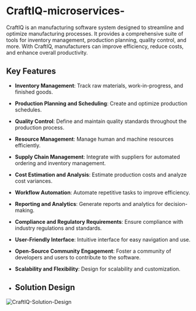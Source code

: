 # CraftIQ-microservices-
CraftIQ is an manufacturing software system designed to streamline and optimize manufacturing processes. It provides a comprehensive suite of tools for inventory management, production planning, quality control, and more. With CraftIQ, manufacturers can improve efficiency, reduce costs, and enhance overall productivity.

## Key Features

- **Inventory Management**: Track raw materials, work-in-progress, and finished goods.
- **Production Planning and Scheduling**: Create and optimize production schedules.
- **Quality Control**: Define and maintain quality standards throughout the production process.
- **Resource Management**: Manage human and machine resources efficiently.
- **Supply Chain Management**: Integrate with suppliers for automated ordering and inventory management.
- **Cost Estimation and Analysis**: Estimate production costs and analyze cost variances.
- **Workflow Automation**: Automate repetitive tasks to improve efficiency.
- **Reporting and Analytics**: Generate reports and analytics for decision-making.
- **Compliance and Regulatory Requirements**: Ensure compliance with industry regulations and standards.
- **User-Friendly Interface**: Intuitive interface for easy navigation and use.
- **Open-Source Community Engagement**: Foster a community of developers and users to contribute to the software.
- **Scalability and Flexibility**: Design for scalability and customization.

- ## Solution Design

![CraftIQ-Solution-Design](https://github.com/huzcodes/CraftIQ/assets/64107864/5d7d4677-2147-42da-8543-4d65fcc3d5c0)
